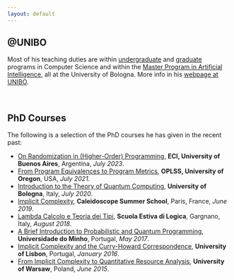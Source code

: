 ```yaml
---
layout: default
---
```


<h2 class="fat-bottom">@UNIBO</h2>
<p>Most of his teaching duties are within <a href="https://corsi.unibo.it/1cycle/ComputerScience">undergraduate</a> and <a href="https://corsi.unibo.it/2cycle/ComputerScience">graduate</a> programs in Computer Science and within the <a href="https://corsi.unibo.it/2cycle/artificial-intelligence">Master Program in Artificial Intelligence</a>, all at the University of Bologna. More info in his <a href="https://www.unibo.it/sitoweb/ugo.dallago/en">webpage at UNIBO</a>.</p><br>

<h2 class="fat-bottom">PhD Courses</h2>
<p>The following is a selection of the PhD courses he has given in the recent past:
<ul>
<li> <a href="https://www.cs.unibo.it/~dallago/ECI2023">On Randomization in (Higher-Order) Programming</a>, <b>ECI, University of Buenos Aires</b>, Argentina, <em>July 2023</em>.</li>
<li> <a href="https://www.cs.uoregon.edu/research/summerschool/summer21/topics.php">From Program Equivalences to Program Metrics</a>, <b>OPLSS, University of Oregon</b>, USA, <em>July 2021</em>.</li>
<li> <a href="http://www.cs.unibo.it/~dallago/TQC2020/">Introduction to the Theory of Quantum Computing</a>, <b>University of Bologna</b>, Italy, <em>July 2020</em>.</li>
<li> <a href="http://www.cs.unibo.it/~dallago/CSCICC/">Implicit Complexity</a>, <b>Caleidoscope Summer School</b>, Paris, France, <em>June 2019</em>.</li>
<li> <a href="http://www.cs.unibo.it/~dallago/LCTT2018/">Lambda Calcolo e Teoria dei Tipi</a>, <b>Scuola Estiva di Logica</b>, Gargnano, Italy, <em>August 2018</em>.</li>
<li> <a href="http://www.cs.unibo.it/~dallago/PROQUA2017/">A Brief Introduction to Probabilistic and Quantum Programming</a>, <b>Universidade do Minho</b>, Portugal, <em>May 2017</em>.</li>
<li> <a href="http://www.cs.unibo.it/~dallago/ICCHC/">Implicit Complexity and the Curry-Howard Correspondence</a>, <b>University of Lisbon</b>, Portugal, <em>January 2016</em>.</li>
<li> <a href="http://www.cs.unibo.it/~dallago/FICQRA/">From Implicit Complexity to Quantitative Resource Analysis</a>, <b>University of Warsaw</b>, Poland, <em>June 2015</em>.</li>
</ul>
</p>